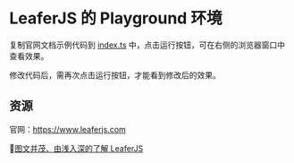 # LeaferJS 的 Playground 环境

复制官网文档示例代码到 [index.ts](./index.ts) 中，点击运行按钮，可在右侧的浏览器窗口中查看效果。

修改代码后，需再次点击运行按钮，才能看到修改后的效果。

## 资源

官网：https://www.leaferjs.com

📗[图文并茂、由浅入深的了解 LeaferJS](https://leaferjs.com/ui/blog/2024-07-09.html)
